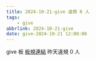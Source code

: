 ```yaml
---
title: 2024-10-21-give 違規 0 人
tags:
    - give
abbrlink: 2024-10-21-give
date: give-2024-10-21 12:00:00
---
```

give 板 [板規連結](https://www.ptt.cc/bbs/give/M.1612495900.A.C32.html)
昨天違規 0 人

